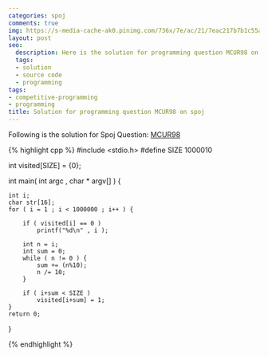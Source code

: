 ```yaml
---
categories: spoj
comments: true
img: https://s-media-cache-ak0.pinimg.com/736x/7e/ac/21/7eac217b7b1c55ab7fd56758e4e181be.jpg
layout: post
seo:
  description: Here is the solution for programming question MCUR98 on spoj
  tags:
  - solution
  - source code
  - programming
tags:
- competitive-programming
- programming
title: Solution for programming question MCUR98 on spoj
---
```


Following is the solution for Spoj Question: [MCUR98](http://www.spoj.com/problems/MCUR98/)

{% highlight cpp %}
#include <stdio.h>
#define SIZE 1000010

int visited[SIZE] = {0};

int main( int argc , char * argv[] ) {

	int i;
	char str[16];
	for ( i = 1 ; i < 1000000 ; i++ ) {

		if ( visited[i] == 0 )
			printf("%d\n" , i );

		int n = i;
		int sum = 0;
		while ( n != 0 ) {
			sum += (n%10);
			n /= 10;
		}

		if ( i+sum < SIZE )
			visited[i+sum] = 1;
	}
	return 0;
}

{% endhighlight %}